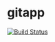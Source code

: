 # gitapp
[![Build Status](https://dev.azure.com/prem212101/DevOps-2022/_apis/build/status/prem212101.gitapp?branchName=main)](https://dev.azure.com/prem212101/DevOps-2022/_build/latest?definitionId=4&branchName=main)
